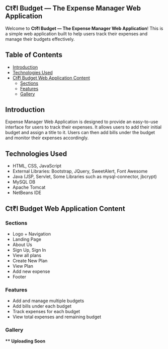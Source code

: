 ## Ct₹l Budget &mdash; The Expense Manager Web Application

Welcome to **Ct₹l Budget &mdash; The Expense Manager Web Application**! This is a simple web application built to help users track their expenses and manage their budgets effectively.

## Table of Contents

- [Introduction](#introduction)
- [Technologies Used](#technologies-used)
- [Ct₹l Budget Web Application Content](#ct₹l-budget-web-application-content)
    - [Sections](#sections)
    - [Features](#features)
    - [Gallery](#Gallery)

## Introduction

Expense Manager Web Application is designed to provide an easy-to-use interface for users to track their expenses. 
It allows users to add their initial budget and assign a title to it. Users can then add bills under the budget and monitor their expenses accordingly.

## Technologies Used

- HTML, CSS, JavaScript
- External Libraries: Bootstrap, JQuery, SweetAlert, Font Awesome
- Java (JSP, Servlet, Some Libraries such as mysql-connector, jbcrypt)
- MySQL DB
- Apache Tomcat
- NetBeans IDE

## Ct₹l Budget Web Application Content

### Sections

- Logo + Navigation
- Landing Page
- About Us
- Sign Up, Sign In
- View all plans
- Create New Plan
- View Plan
- Add new expense
- Footer

### Features

- Add and manage multiple budgets
- Add bills under each budget
- Track expenses for each budget
- View total expenses and remaining budget

### Gallery

**\*\* Uploading Soon**
